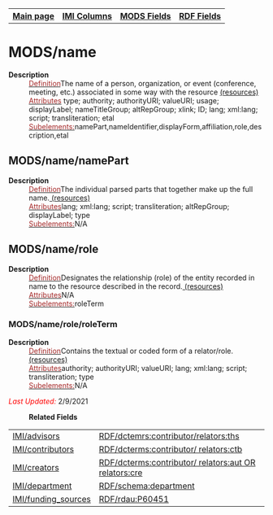 <!DOCTYPE html>
<html>

<body>
<table style="width:100%">
  <tr>
    <th><a href="index.md">Main page</a></th>
	<th><a href="IMI.md">IMI Columns</a></th>
    <th><a href="MODS.md">MODS Fields</a></th>
    <th><a href="RDF.md">RDF Fields</a></th>
  </tr>
</table>

<h1>MODS/name</h1>
<dl>
  <dt><b>Description</b></dt>
  <dd><ins><font color="brown">Definition</font></ins>The name of a person, organization, or event (conference, meeting, etc.) associated in some way with the resource <a href="https://www.loc.gov/standards/mods/userguide/name.md"> (resources)<a/></dd>
  <dd><ins><font color="brown">Attributes</font></ins> type; authority; authorityURI; valueURI; usage; displayLabel; nameTitleGroup; altRepGroup; xlink; ID; lang; xml:lang; script; transliteration; etal</dd>
  <dd><ins><font color="brown">Subelements:</font></ins>namePart,nameIdentifier,displayForm,affiliation,role,description,etal</dd>
<dl>
<h2>MODS/name/namePart</h2>
<dl>
  <dt><b>Description</b></dt>
  <dd><ins><font color="brown">Definition</font></ins>The individual parsed parts that together make up the full name.<a href="https://www.loc.gov/standards/mods/userguide/name.md#namepart"> (resources)<a/></dd>
  <dd><ins><font color="brown">Attributes</font></ins>lang; xml:lang; script; transliteration; altRepGroup; displayLabel; type</dd>
  <dd><ins><font color="brown">Subelements:</font></ins>N/A</dd>
</dl>
<h2>MODS/name/role</h2>
<dl>
  <dt><b>Description</b></dt>
  <dd><ins><font color="brown">Definition</font></ins>Designates the relationship (role) of the entity recorded in name to the resource described in the record.<a href="https://www.loc.gov/standards/mods/userguide/name.md#role"> (resources)<a/></dd>
  <dd><ins><font color="brown">Attributes</font></ins>N/A</dd>
  <dd><ins><font color="brown">Subelements:</font></ins>roleTerm</dd>
</dl>
<h3>MODS/name/role/roleTerm</h3>
<dl>
  <dt><b>Description</b></dt>
  <dd><ins><font color="brown">Definition</font></ins>Contains the textual or coded form of a relator/role.<a href="https://www.loc.gov/standards/mods/userguide/name.md#roleterm"> (resources)<a/></dd>
  <dd><ins><font color="brown">Attributes</font></ins>authority; authorityURI; valueURI; lang; xml:lang; script; transliteration; type</dd>
  <dd><ins><font color="brown">Subelements:</font></ins>N/A</dd>
</dl>
	<p><font color="red"><i>Last Updated: </i></font>2/9/2021</p>
<dl>
	<dd><b>Related Fields</b></dd>
		<table>
			<tr>
				<td><a href="IMI.advisor.md">IMI/advisors</a></td>
				<td><a href="rdf.relators.ths.md">RDF/dctemrs:contributor/relators:ths</a></td>
			</tr>
			<tr>
				<td><a href="contributors.md">IMI/contributors</a></td>
				<td><a href="rdf.relators.ctb.md">RDF/dcterms:contributor/ relators:ctb</a></td>
			</tr>
			<tr>
				<td><a href="creators.md">IMI/creators</a></td>
				<td><a href="rdf.relators-aut.md">RDF/dcterms:contributor/ relators:aut OR relators:cre </a></td>
			</tr>
			<tr>
				<td><a href="department.md">IMI/department</a></td>
				<td><a href="RDF.schema.department.md">RDF/schema:department</a></td>
			</tr>
			<tr>
				<td><a href="funding_sources.md">IMI/funding_sources</a></td>
				<td><a href="rdf.p60451.md">RDF/rdau:P60451</a></td>
			</tr>
	</table>
</dl>
</body>
</html>